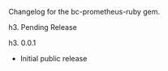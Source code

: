 Changelog for the bc-prometheus-ruby gem.

h3. Pending Release

h3. 0.0.1

- Initial public release
